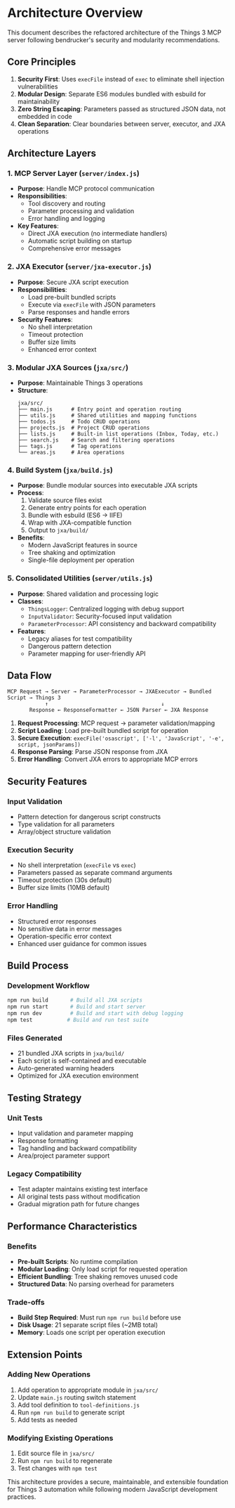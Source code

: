# Architecture Overview

This document describes the refactored architecture of the Things 3 MCP server following bendrucker's security and modularity recommendations.

## Core Principles

1. **Security First**: Uses `execFile` instead of `exec` to eliminate shell injection vulnerabilities
2. **Modular Design**: Separate ES6 modules bundled with esbuild for maintainability  
3. **Zero String Escaping**: Parameters passed as structured JSON data, not embedded in code
4. **Clean Separation**: Clear boundaries between server, executor, and JXA operations

## Architecture Layers

### 1. MCP Server Layer (`server/index.js`)
- **Purpose**: Handle MCP protocol communication
- **Responsibilities**: 
  - Tool discovery and routing
  - Parameter processing and validation
  - Error handling and logging
- **Key Features**:
  - Direct JXA execution (no intermediate handlers)
  - Automatic script building on startup
  - Comprehensive error messages

### 2. JXA Executor (`server/jxa-executor.js`)
- **Purpose**: Secure JXA script execution
- **Responsibilities**:
  - Load pre-built bundled scripts
  - Execute via `execFile` with JSON parameters
  - Parse responses and handle errors
- **Security Features**:
  - No shell interpretation
  - Timeout protection
  - Buffer size limits
  - Enhanced error context

### 3. Modular JXA Sources (`jxa/src/`)
- **Purpose**: Maintainable Things 3 operations
- **Structure**:
  ```
  jxa/src/
  ├── main.js      # Entry point and operation routing
  ├── utils.js     # Shared utilities and mapping functions
  ├── todos.js     # Todo CRUD operations
  ├── projects.js  # Project CRUD operations
  ├── lists.js     # Built-in list operations (Inbox, Today, etc.)
  ├── search.js    # Search and filtering operations
  ├── tags.js      # Tag operations
  └── areas.js     # Area operations
  ```

### 4. Build System (`jxa/build.js`)
- **Purpose**: Bundle modular sources into executable JXA scripts
- **Process**:
  1. Validate source files exist
  2. Generate entry points for each operation
  3. Bundle with esbuild (ES6 → IIFE)
  4. Wrap with JXA-compatible function
  5. Output to `jxa/build/`
- **Benefits**:
  - Modern JavaScript features in source
  - Tree shaking and optimization
  - Single-file deployment per operation

### 5. Consolidated Utilities (`server/utils.js`)
- **Purpose**: Shared validation and processing logic
- **Classes**:
  - `ThingsLogger`: Centralized logging with debug support
  - `InputValidator`: Security-focused input validation
  - `ParameterProcessor`: API consistency and backward compatibility
- **Features**:
  - Legacy aliases for test compatibility
  - Dangerous pattern detection
  - Parameter mapping for user-friendly API

## Data Flow

```
MCP Request → Server → ParameterProcessor → JXAExecutor → Bundled Script → Things 3
            ↑                                    ↓
       Response ← ResponseFormatter ← JSON Parser ← JXA Response
```

1. **Request Processing**: MCP request → parameter validation/mapping
2. **Script Loading**: Load pre-built bundled script for operation
3. **Secure Execution**: `execFile('osascript', ['-l', 'JavaScript', '-e', script, jsonParams])`
4. **Response Parsing**: Parse JSON response from JXA
5. **Error Handling**: Convert JXA errors to appropriate MCP errors

## Security Features

### Input Validation
- Pattern detection for dangerous script constructs
- Type validation for all parameters
- Array/object structure validation

### Execution Security  
- No shell interpretation (`execFile` vs `exec`)
- Parameters passed as separate command arguments
- Timeout protection (30s default)
- Buffer size limits (10MB default)

### Error Handling
- Structured error responses
- No sensitive data in error messages
- Operation-specific error context
- Enhanced user guidance for common issues

## Build Process

### Development Workflow
```bash
npm run build       # Build all JXA scripts
npm run start       # Build and start server
npm run dev         # Build and start with debug logging
npm test           # Build and run test suite
```

### Files Generated
- 21 bundled JXA scripts in `jxa/build/`
- Each script is self-contained and executable
- Auto-generated warning headers
- Optimized for JXA execution environment

## Testing Strategy

### Unit Tests
- Input validation and parameter mapping
- Response formatting
- Tag handling and backward compatibility
- Area/project parameter support

### Legacy Compatibility
- Test adapter maintains existing test interface
- All original tests pass without modification
- Gradual migration path for future changes

## Performance Characteristics

### Benefits
- **Pre-built Scripts**: No runtime compilation
- **Modular Loading**: Only load script for requested operation  
- **Efficient Bundling**: Tree shaking removes unused code
- **Structured Data**: No parsing overhead for parameters

### Trade-offs
- **Build Step Required**: Must run `npm run build` before use
- **Disk Usage**: 21 separate script files (~2MB total)
- **Memory**: Loads one script per operation execution

## Extension Points

### Adding New Operations
1. Add operation to appropriate module in `jxa/src/`
2. Update `main.js` routing switch statement
3. Add tool definition to `tool-definitions.js`
4. Run `npm run build` to generate script
5. Add tests as needed

### Modifying Existing Operations
1. Edit source file in `jxa/src/`
2. Run `npm run build` to regenerate
3. Test changes with `npm test`

This architecture provides a secure, maintainable, and extensible foundation for Things 3 automation while following modern JavaScript development practices.